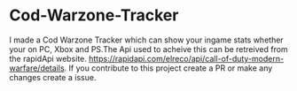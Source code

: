 # Cod-Warzone-Tracker
I made a Cod Warzone Tracker which can show your ingame stats whether your on PC, Xbox and PS.The Api used to acheive this can be retreived from the rapidApi website.
https://rapidapi.com/elreco/api/call-of-duty-modern-warfare/details.
If you contribute to this project create a PR or make any changes create a issue.
